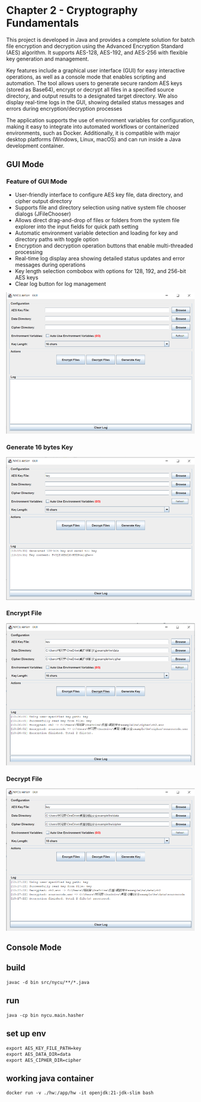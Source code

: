 # Chapter 2 - Cryptography Fundamentals
This project is developed in Java and provides a complete solution for batch file encryption and decryption using the Advanced Encryption Standard (AES) algorithm. It supports AES-128, AES-192, and AES-256 with flexible key generation and management.

Key features include a graphical user interface (GUI) for easy interactive operations, as well as a console mode that enables scripting and automation. The tool allows users to generate secure random AES keys (stored as Base64), encrypt or decrypt all files in a specified source directory, and output results to a designated target directory. We also display real-time logs in the GUI, showing detailed status messages and errors during encryption/decryption processes

The application supports the use of environment variables for configuration, making it easy to integrate into automated workflows or containerized environments, such as Docker. Additionally, it is compatible with major desktop platforms (Windows, Linux, macOS) and can run inside a Java development container. 

## GUI Mode
### Feature of GUI Mode
* User-friendly interface to configure AES key file, data directory, and cipher output directory
* Supports file and directory selection using native system file chooser dialogs (JFileChooser)
* Allows direct drag-and-drop of files or folders from the system file explorer into the input fields for quick path setting
* Automatic environment variable detection and loading for key and directory paths with toggle option
* Encryption and decryption operation buttons that enable multi-threaded processing
* Real-time log display area showing detailed status updates and error messages during operations
* Key length selection combobox with options for 128, 192, and 256-bit AES keys
* Clear log button for log management

![GUI_interface](https://github.com/James-Lu-none/nycu-network-security/blob/main/ch2/GUI_interface.png)

### Generate 16 bytes Key

![GUI_genkey](https://github.com/James-Lu-none/nycu-network-security/blob/main/ch2/GUI_genkey.png)

### Encrypt File

![GUI_ecryptfile](https://github.com/James-Lu-none/nycu-network-security/blob/main/ch2/encryptfile.png)

### Decrypt File

![GUI_decryptfile](https://github.com/James-Lu-none/nycu-network-security/blob/main/ch2/decryptfile.png)


## Console Mode




## build

```
javac -d bin src/nycu/**/*.java
```

## run

```
java -cp bin nycu.main.hasher
```

## set up env

```
export AES_KEY_FILE_PATH=key
export AES_DATA_DIR=data
export AES_CIPHER_DIR=cipher
```

## working java container

```
docker run -v ./hw:/app/hw -it openjdk:21-jdk-slim bash
```

